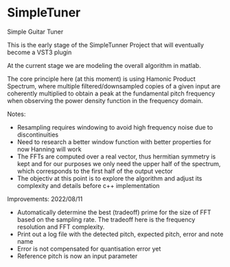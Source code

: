 # SimpleTuner
Simple Guitar Tuner

This is the early stage of the SimpleTunner Project that will eventually become a VST3 plugin

At the current stage we are modeling the overall algorithm in matlab.

The core principle here (at this moment) is using Hamonic Product Spectrum,
where multiple filtered/downsampled copies of a given input are coherently 
multiplied to obtain a peak at the fundamental pitch frequency when observing the
power density function in the frequency domain.

Notes:
- Resampling requires windowing to avoid high frequency noise due to discontinuities
- Need to research a better window function with better properties for now Hanning will work
- The FFTs are computed over a real vector, thus hermitian symmetry is kept and for our
  purposes we only need the upper half of the spectrum, which corresponds to the first 
  half of the output vector
- The objectiv at this point is to explore the algorithm and adjust its complexity and details
  before c++ implementation

Improvements:
2022/08/11
- Automatically determine the best (tradeoff) prime for the size of FFT based on the sampling rate.
  The tradeoff here is the frequency resolution and FFT complexity.
- Print out a log file with the detected pitch, expected pitch, error and note name
- Error is not compensated for quantisation error yet
- Reference pitch is now an input parameter